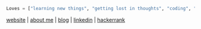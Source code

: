 ```python
Loves = ["learning new things", "getting lost in thoughts", "coding", "sketching", "listening to music"]
```
[website](https://sausecode.com) | [about me](https://sausecode.com/chandima) | [blog](https://sausecode.com/blog) | [linkedin](https://www.linkedin.com/in/chandimab/) | [hackerrank](https://www.hackerrank.com/chandimab)
